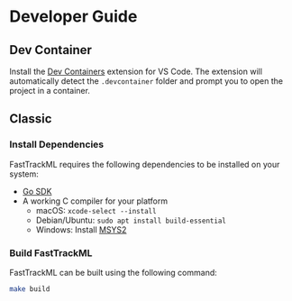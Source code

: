 # Developer Guide

## Dev Container

Install the [Dev Containers](https://marketplace.visualstudio.com/items?itemName=ms-vscode-remote.remote-containers) extension for VS Code. The extension will automatically detect the `.devcontainer` folder and prompt you to open the project in a container.

## Classic

### Install Dependencies

FastTrackML requires the following dependencies to be installed on your system:

- [Go SDK](https://go.dev/dl/)
- A working C compiler for your platform
  - macOS: `xcode-select --install`
  - Debian/Ubuntu: `sudo apt install build-essential`
  - Windows: Install [MSYS2](https://www.msys2.org)

### Build FastTrackML

FastTrackML can be built using the following command:

```bash
make build
```